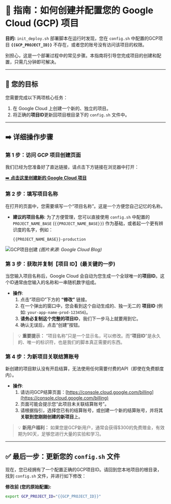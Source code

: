 # 📄 指南：如何创建并配置您的 Google Cloud (GCP) 项目

**目的:** `init_deploy.sh` 部署脚本在运行时发现，您在 `config.sh` 中配置的GCP项目 **`{{GCP_PROJECT_ID}}`** 不存在，或者您的账号没有访问该项目的权限。

别担心，这是一个部署过程中的常见步骤。本指南将引导您完成项目的创建和配置，只需几分钟即可解决。

---

## 🎯 您的目标

您需要完成以下两项核心任务：

1.  在 Google Cloud 上创建一个新的、独立的项目。
2.  将正确的**项目ID**更新回项目根目录下的 `config.sh` 文件中。

---

## ➡️ 详细操作步骤

### 第 1 步：访问 GCP 项目创建页面

我们已经为您准备好了直达链接，请点击下方链接在浏览器中打开：

[➡️ **点击这里创建新的 Google Cloud 项目**](https://console.cloud.google.com/projectcreate)

### 第 2 步：填写项目名称

在打开的页面中，您需要填写一个“项目名称”。这是一个方便您自己记忆的名称。

*   **建议的项目名称**: 为了方便管理，您可以直接使用 `config.sh` 中配置的 `PROJECT_NAME_BASE` (`{{PROJECT_NAME_BASE}}`) 作为基础，或者起一个更有辨识度的名字，例如：
    ```
    {{PROJECT_NAME_BASE}}-production
    ```

![GCP项目创建](https://storage.googleapis.com/gweb-cloudblog-publish/images/Project-create.max-1600x1600.png)
*(图片来源: Google Cloud Blog)*

### 第 3 步：获取并复制【项目 ID】(最关键的一步)

当您输入项目名称后，Google Cloud 会自动为您生成一个全球唯一的**项目ID**。这个ID通常由您输入的名称和一串随机数字组成。

*   **操作**:
    1.  点击“项目ID”下方的 **“修改”** 链接。
    2.  在一个弹出的窗口中，您会看到这个自动生成的、独一无二的 **项目ID** (例如: `your-app-name-prod-123456`)。
    3.  **请务必复制这个完整的项目ID**，我们下一步马上就要用到它。
    4.  确认无误后，点击“创建”按钮。

> 💡 **重要提示：** “项目名称”只是一个显示名，可以修改。而“**项目ID**”是永久的、唯一的标识符，也是我们的脚本真正需要的东西。

### 第 4 步：为新项目关联结算账号

新创建的项目默认没有开启结算，无法使用任何需要付费的API（即使在免费额度内）。

*   **操作**:
    1.  请访问GCP结算页面：[https://console.cloud.google.com/billing](https://console.cloud.google.com/billing)
    2.  页面可能会提示您“此项目未关联结算账号”。
    3.  请根据指引，选择您已有的结算账号，或创建一个新的结算账号，并将其**关联到您刚刚创建的新项目**上。

> 💡 **新用户福利：** 如果您是GCP新用户，通常会获得$300的免费赠金，有效期为90天，足够您进行大量的实验和学习。

---

## ✅ 最后一步：更新您的 `config.sh` 文件

现在，您已经拥有了一个配置正确的GCP项目ID。请回到您本地项目的根目录，找到 `config.sh` 文件，并进行如下修改：

**修改前 (您的原始配置):**
```bash
export GCP_PROJECT_ID="{{GCP_PROJECT_ID}}"